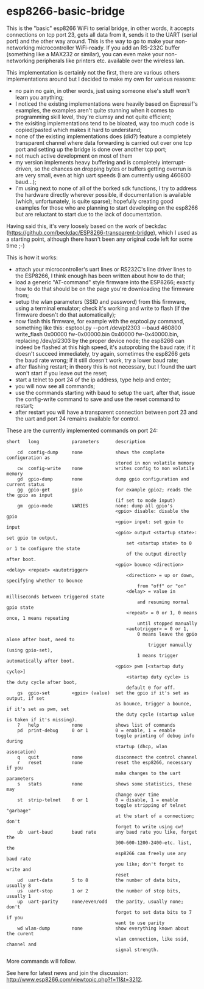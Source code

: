 # esp8266-basic-bridge

This is the "basic" esp8266 WiFi to serial bridge, in other words, it accepts connections
on tcp port 23, gets all data from it, sends it to the UART (serial port) and the other way
around. This is the way to go to make your non-networking microcontroller WiFi-ready. If you
add an RS-232C buffer (something like a MAX232 or similar), you can even make your
non-networking peripherals like printers etc. available over the wireless lan.

This implementation is certainly not the first, there are various others implementations around
but I decided to make my own for various reasons:

- no pain no gain, in other words, just using someone else's stuff won't learn you anything;
- I noticed the existing implementations were heavily based on Espressif's examples, the
  examples aren't quite stunning when it comes to programming skill level, they're clumsy and
  not quite efficient;
- the exisiting implementations tend to be bloated, way too much code is copied/pasted which
  makes it hard to understand;
- none of the existing implementations does (did?) feature a completely transparent channel
  where data forwarding is carried out over one tcp port and setting up the bridge is done
  over another tcp port;
- not much active development on most of them
- my version implements heavy buffering and is completely interrupt-driven, so the chances on
  dropping bytes or buffers getting overrun is are very small, even at high uart speeds (I am
  currently using 460800 baud...);
- I'm using next to none of all of the borked sdk functions, I try to address the hardware
  directly wherever possible, if documentation is available (which, unfortunately, is quite
  sparse); hopefully creating good examples for those who are planning to start developing on
  the esp8266 but are reluctant to start due to the lack of documentation.

Having said this, it's very loosely based on the work of beckdac
(https://github.com/beckdac/ESP8266-transparent-bridge), which I used as a starting point,
although there hasn't been any original code left for some time ;-) 

This is how it works:

- attach your microcontroller's uart lines or RS232C's line driver lines to the ESP8266, I think
  enough has been written about how to do that;
- load a generic "AT-command" style firmware into the ESP8266; exactly how to do that should be
  on the page you're downloading the firmware from;
- setup the wlan parameters (SSID and password) from this firmware, using a terminal emulator;
  check it's working and write to flash (if the firmware doesn't do that automatically);
- now flash this firmware, for example with the esptool.py command, something like this:
  esptool.py --port /dev/pl2303 --baud 460800 write_flash 0x00000 fw-0x00000.bin 0x40000 fw-0x40000.bin,
  replacing /dev/pl2303 by the proper device node; the esp8266 can indeed be flashed at this high
  speed, it's autoprobing the baud rate; if it doesn't succeed immediately, try again, sometimes
  the esp8266 gets the baud rate wrong; if it still doesn't work, try a lower baud rate;
- after flashing restart; in theory this is not necessary, but I found the uart won't start if you
  leave out the reset;
- start a telnet to port 24 of the ip address, type help and enter;
- you will now see all commands;
- use the commands starting with baud to setup the uart, after that, issue the config-write
  command to save and use the reset command to restart;
- after restart you will have a transparent connection between port 23 and the uart and port 24
  remains available for control.

These are the currently implemented commands on port 24:

	short	long			parameters		description

		cd	config-dump		none			shows the complete configuration as
											stored in non volatile memory
		cw	config-write	none			writes config to non volatile memory
		gd	gpio-dump		none			dump gpio configuration and current status
		gg	gpio-get		gpio			for example gpio2; reads the the gpio as input
											(if set to mode input)
		gm	gpio-mode		VARIES			none: dump all gpio's
											<gpio> disable: disable the gpio
											<gpio> input: set gpio to input
											<gpio> output <startup state>: set gpio to output,
												set <startup state> to 0 or 1 to configure the state
												of the output directly after boot.
											<gpio> bounce <direction> <delay> <repeat> <autotrigger>
												<direction> = up or down, specifying whether to bounce
													from "off" or "on"
												<delay> = value in milliseconds between triggered state
													and resuming normal gpio state
												<repeat> = 0 or 1, 0 means once, 1 means repeating
													until stopped manually
												<autotrigger> = 0 or 1,
													0 means leave the gpio alone after boot, need to
														trigger manually (using gpio-set),
													1 means trigger automatically after boot.
											<gpio> pwm [<startup duty cycle>]
												<startup duty cycle> is the duty cycle after boot,
												default 0 for off.
		gs	gpio-set		<gpio> (value)	set the gpio if it's set as output, if set
											as bounce, trigger a bounce, if it's set as pwm, set
											the duty cycle (startup value is taken if it's missing).
		?	help			none			shows list of commands
		pd	print-debug		0 or 1			0 = enable, 1 = enable
											toggle printing of debug info during
											startup (dhcp, wlan assocation)
		q	quit			none			disconnect the control channel
		r	reset			none			reset the esp8266, necessary if you
											make changes to the uart parameters
		s	stats			none			shows some statistics, these may 
											change over time
		st	strip-telnet	0 or 1			0 = disable, 1 = enable
											toggle stripping of telnet "garbage"
											at the start of a connection; don't
											forget to write using cw!
		ub	uart-baud		baud rate		any baud rate you like, forget the
											300-600-1200-2400-etc. list, the
											esp8266 can freely use any baud rate
											you like; don't forget to write and
											reset
		ud	uart-data		5 to 8			the number of data bits, usually 8
		us	uart-stop		1 or 2			the number of stop bits, usually 1
		up	uart-parity		none/even/odd	the parity, usually none; don't
											forget to set data bits to 7 if you
											want to use parity
		wd wlan-dump		none			show everything known about the curent
											wlan connection, like ssid, channel and
											signal strength.

More commands will follow.

See here for latest news and join the discussion: http://www.esp8266.com/viewtopic.php?f=11&t=3212.
